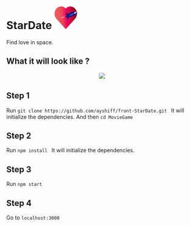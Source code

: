 # StarDate <img src="/src/icons/logo.png" alt="logo" width="60px" height="60px">

Find love in space.

## What it will look like ?

<p align="center">
<img src="./references/ScreenShot.jpg"
width="200px">
</p>

## Step 1
Run ```git clone https://github.com/ayshiff/front-StarDate.git ```
It will initialize the dependencies.
And then ```cd MovieGame ```

## Step 2
Run ```npm install ```
It will initialize the dependencies.

## Step 3
Run ``` npm start ```

## Step 4
Go to ```localhost:3000```